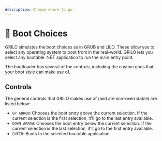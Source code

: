 ```yaml
---
description: Choose where to go.
---
```


# 📀 Boot Choices

GRILO simulates the boot choices as in GRUB and LILO. These allow you to select any operating system to boot from in the real-world. GRILO lets you select any bootable .NET application to run the main entry point.

The bootloader has several of the controls, including the custom ones that your boot style can make use of.

## Controls

The general controls that GRILO makes use of (and are non-overridable) are listed below:

* `UP ARROW`: Chooses the boot entry above the current selection. If the current selection is the first selection, it'll go to the last entry available.
* `DOWN ARROW`: Chooses the boot entry below the current selection. If the current selection is the last selection, it'll go to the first entry available.
* `ENTER`: Boots to the selected bootable application.
